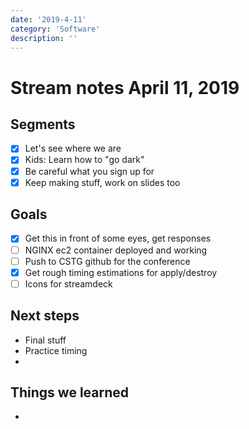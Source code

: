 ```yaml
---
date: '2019-4-11'
category: 'Software'
description: ''
---
```


# Stream notes April 11, 2019

## Segments

- [x] Let's see where we are
- [x] Kids: Learn how to "go dark"
- [x] Be careful what you sign up for
- [x] Keep making stuff, work on slides too

## Goals

- [x] Get this in front of some eyes, get responses
- [ ] NGINX ec2 container deployed and working
- [ ] Push to CSTG github for the conference
- [x] Get rough timing estimations for apply/destroy
- [ ] Icons for streamdeck

## Next steps

- Final stuff
- Practice timing
-

## Things we learned

-
